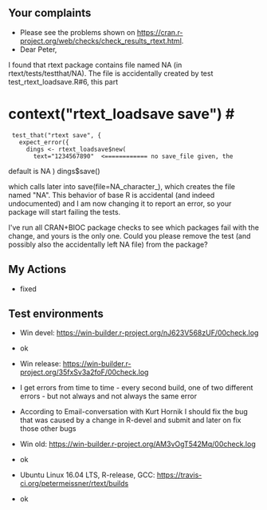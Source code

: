 
## Your complaints 

- Please see the problems shown on <https://cran.r-project.org/web/checks/check_results_rtext.html>.
- Dear Peter,

I found that rtext package contains file named NA (in 
rtext/tests/testthat/NA). The file is accidentally created by test 
test_rtext_loadsave.R#6, this part

context("rtext_loadsave save") # 
===============================================

     test_that("rtext save", {
       expect_error({
         dings <- rtext_loadsave$new(
           text="1234567890"  <============ no save_file given, the 
default is NA
         )
         dings$save()

which calls later into save(file=NA_character_), which creates the file 
named "NA". This behavior of base R is accidental (and indeed 
undocumented) and I am now changing it to report an error, so your 
package will start failing the tests.

I've run all CRAN+BIOC package checks to see which packages fail with 
the change, and yours is the only one. Could you please remove the test 
(and possibly also the accidentally left NA file) from the package?



## My Actions

- fixed


## Test environments

- Win devel: https://win-builder.r-project.org/nJ623V568zUF/00check.log
- ok

- Win release: https://win-builder.r-project.org/35fxSv3a2foF/00check.log
- I get errors from time to time - every second build, one of two different errors - but not always and not always the same error
- According to Email-conversation with Kurt Hornik I should fix the bug that was caused by a change in R-devel and submit and later on fix those other bugs


- Win old: https://win-builder.r-project.org/AM3vOgT542Mq/00check.log
- ok

- Ubuntu Linux 16.04 LTS, R-release, GCC: https://travis-ci.org/petermeissner/rtext/builds
- ok

